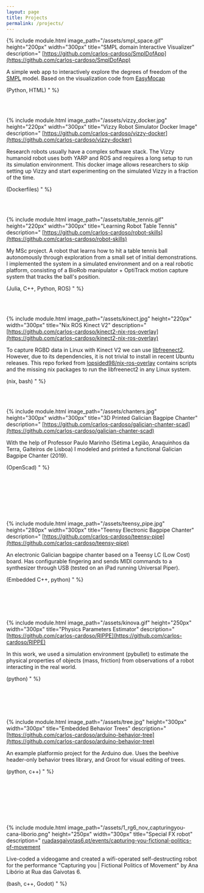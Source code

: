 ```yaml
---
layout: page 
title: Projects
permalink: /projects/
---
```


{% include module.html image_path="/assets/smpl_space.gif" height="200px" width="300px" title="SMPL domain Interactive Visualizer" description="
[https://github.com/carlos-cardoso/SmplDofApp](https://github.com/carlos-cardoso/SmplDofApp)

A simple web app to interactively explore the degrees of freedom of the [SMPL](https://smpl.is.tue.mpg.de/) model. Based on the visualization code from [EasyMocap](https://github.com/zju3dv/EasyMocap)
    
(Python, HTML)
" %}

<br/><br/>


{% include module.html image_path="/assets/vizzy_docker.jpg" height="220px" width="300px" title="Vizzy Robot Simulator Docker Image" description="
[https://github.com/carlos-cardoso/vizzy-docker](https://github.com/carlos-cardoso/vizzy-docker)

Research robots usually have a complex software stack. The Vizzy humanoid robot uses both YARP and ROS and requires a long setup to run its simulation environment. This docker image allows researchers to skip setting up Vizzy and start experimenting on the simulated Vizzy in a fraction of the time.

(Dockerfiles)
" %}

<br/><br/>

{% include module.html image_path="/assets/table_tennis.gif" height="220px" width="300px" title="Learning Robot Table Tennis" description="
[https://github.com/carlos-cardoso/robot-skills](https://github.com/carlos-cardoso/robot-skills)

My MSc project. A robot that learns how to hit a table tennis ball autonomously through exploration from a small set of initial demonstrations. I implemented the system in a simulated environment and on a real robotic platform, consisting of a BioRob manipulator + OptiTrack motion capture system that tracks the ball's position.

(Julia, C++, Python, ROS)
" %}

<br/><br/>

{% include module.html image_path="/assets/kinect.jpg" height="220px" width="300px" title="Nix ROS Kinect V2" description="
[https://github.com/carlos-cardoso/kinect2-nix-ros-overlay](https://github.com/carlos-cardoso/kinect2-nix-ros-overlay)

To capture RGBD data in Linux with Kinect V2 we can use [libfreenect2](https://github.com/OpenKinect/libfreenect2). However, due to its dependencies, it is not trivial to install in recent Ubuntu releases. This repo forked from [lopsided98/nix-ros-overlay](https://github.com/lopsided98/nix-ros-overlay) contains scripts and the missing nix packages to run the libfreenect2 in any Linux system. 

(nix, bash)
" %}

<br/><br/>


{% include module.html image_path="/assets/chanters.jpg" height="300px" width="300px" title="3D Printed Galician Bagpipe Chanter" description="
[https://github.com/carlos-cardoso/galician-chanter-scad](https://github.com/carlos-cardoso/galician-chanter-scad)

With the help of Professor Paulo Marinho (Sétima Legião, Anaquinhos da Terra, Gaiteiros de Lisboa) I modeled and printed a functional Galician Bagpipe Chanter (2019).

(OpenScad)
" %}

<br/><br/>
<br/><br/>
<br/><br/>

{% include module.html image_path="/assets/teensy_pipe.jpg" height="280px" width="300px" title="Teensy Electronic Bagpipe Chanter" description="
[https://github.com/carlos-cardoso/teensy-pipe](https://github.com/carlos-cardoso/teensy-pipe)

An electronic Galician bagpipe chanter based on a Teensy LC (Low Cost) board. Has configurable fingering and sends MIDI commands to a synthesizer through USB (tested on an iPad running Universal Piper).

(Embedded C++, python)
" %}

<br/><br/>
<br/><br/>

{% include module.html image_path="/assets/kinova.gif" height="250px" width="300px" title="Physics Parameters Estimator" description="
[https://github.com/carlos-cardoso/RIPPE](https://github.com/carlos-cardoso/RIPPE)

In this work, we used a simulation environment (pybullet) to estimate the physical properties of objects (mass, friction) from observations of a robot interacting in the real world.

(python)
" %}

<br/><br/>
<br/><br/>

{% include module.html image_path="/assets/tree.jpg" height="300px" width="300px" title="Embedded Behavior Trees" description="
[https://github.com/carlos-cardoso/arduino-behavior-tree](https://github.com/carlos-cardoso/arduino-behavior-tree)

An example platformio project for the Arduino due. Uses the beehive header-only behavior trees library, and Groot for visual editing of trees.

(python, c++)
" %}

<br/><br/>
<br/><br/>
<br/><br/>

{% include module.html  image_path="/assets/1_rg6_nov_capturingyou-cana-liborio.png" height="250px" width="300px" title="Special FX robot" description="
[ruadasgaivotas6.pt/events/capturing-you-fictional-politics-of-movement](https://ruadasgaivotas6.pt/events/capturing-you-fictional-politics-of-movement/?lang=en)

Live-coded a videogame and created a wifi-operated self-destructing robot for the performance \"Capturing you \| Fictional Politics of Movement\" by Ana Libório at Rua das Gaivotas 6.

(bash, c++, Godot)
" %}

<br/><br/>
<br/><br/>
